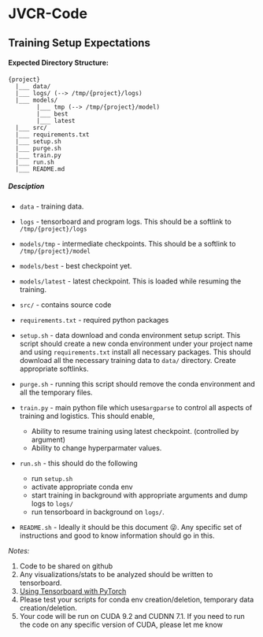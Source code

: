 # JVCR-Code

## Training Setup Expectations

#### Expected Directory Structure:
```
{project}
  |___ data/ 
  |___ logs/ (--> /tmp/{project}/logs)
  |___ models/ 
        |___ tmp (--> /tmp/{project}/model)
        |___ best
        |___ latest
  |___ src/
  |___ requirements.txt
  |___ setup.sh
  |___ purge.sh
  |___ train.py
  |___ run.sh
  |___ README.md
```

##### Desciption

* `data` - training data. 
* `logs` - tensorboard and program logs. This should be a softlink to `/tmp/{project}/logs`
* `models/tmp` - intermediate checkpoints. This should be a softlink to `/tmp/{project}/model`
* `models/best` - best checkpoint yet.
* `models/latest` - latest checkpoint. This is loaded while resuming the training.
* `src/` - contains source code
* `requirements.txt` - required python packages
* `setup.sh` - data download and conda environment setup script. This script should create a new conda environment under your project name and using `requirements.txt` install all necessary packages. This should download all the necessary training data to `data/` directory. Create appropriate softlinks.
* `purge.sh` - running this script should remove the conda environment and all the temporary files.
* `train.py` - main python file which uses`argparse` to control all aspects of training and logistics. This should enable,
  * Ability to resume training using latest checkpoint. (controlled by argument)
  * Ability to change hyperparmater values.

* `run.sh` - this should do the following
  * run `setup.sh`
  * activate appropriate conda env
  * start training in background with appropriate arguments and dump logs to `logs/`
  * run tensorboard in background on `logs/`.
* `README.sh` - Ideally it should be this document 😜. Any specific set of instructions and good to know information should go in this.


_Notes:_

1. Code to be shared on github
2. Any visualizations/stats to be analyzed should be written to tensorboard.
3. [Using Tensorboard with PyTorch](https://github.com/yunjey/pytorch-tutorial/tree/master/tutorials/04-utils/tensorboard)
4. Please test your scripts for conda env creation/deletion, temporary data creation/deletion. 
5. Your code will be run on CUDA 9.2 and CUDNN 7.1. If you need to run the code on any specific version of CUDA, please let me know

